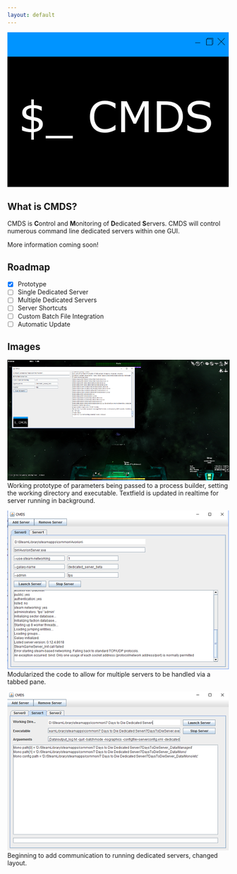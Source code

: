 ```yaml
---
layout: default
---
```


![Logo](cmds-w.png)

## What is CMDS?
CMDS is **C**ontrol and **M**onitoring of **D**edicated **S**ervers. CMDS will control numerous command line dedicated servers within one GUI.

More information coming soon!

## Roadmap
* [x] Prototype
* [ ] Single Dedicated Server
* [ ] Multiple Dedicated Servers
* [ ] Server Shortcuts
* [ ] Custom Batch File Integration
* [ ] Automatic Update

## Images
![Prototype](prototype.png)
Working prototype of parameters being passed to a process builder, setting the working directory and executable. Textfield is updated in realtime for server running in background.

![Prototype2](prototype2.png)
Modularized the code to allow for multiple servers to be handled via a tabbed pane.

![Prototype3](prototype3.png)
Beginning to add communication to running dedicated servers, changed layout.

